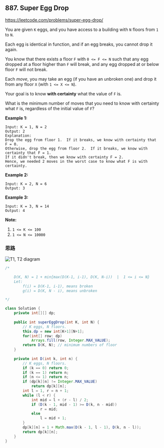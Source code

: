 ## 887. Super Egg Drop

https://leetcode.com/problems/super-egg-drop/

You are given `K` eggs, and you have access to a building with `N` floors from `1` to `N`. 

Each egg is identical in function, and if an egg breaks, you cannot drop it again.

You know that there exists a floor `F` with `0 <= F <= N` such that any egg dropped at a floor higher than `F` will break, and any egg dropped at or below floor `F` will not break.

Each *move*, you may take an egg (if you have an unbroken one) and drop it from any floor `X` (with `1 <= X <= N`). 

Your goal is to know **with certainty** what the value of `F` is.

What is the minimum number of moves that you need to know with certainty what `F` is, regardless of the initial value of `F`?

**Example 1:**

```
Input: K = 1, N = 2
Output: 2
Explanation: 
Drop the egg from floor 1.  If it breaks, we know with certainty that F = 0.
Otherwise, drop the egg from floor 2.  If it breaks, we know with certainty that F = 1.
If it didn't break, then we know with certainty F = 2.
Hence, we needed 2 moves in the worst case to know what F is with certainty.
```

**Example 2:**

```
Input: K = 2, N = 6
Output: 3
```

**Example 3:**

```
Input: K = 3, N = 14
Output: 4
```

**Note:**

1. `1 <= K <= 100`
2. `1 <= N <= 10000`

### 思路

![T1, T2 diagram](https://leetcode.com/problems/super-egg-drop/Figures/891/sketch.png)

```java
/*

    D(K, N) = 1 + min{max(D(K-1, i-1), D(K, N-i))  |  1 <= i <= N}
    Let:
        f(i) = D(K-1, i-1), means broken
        g(i) = D(K, N - i), means unbroken

*/

class Solution {
    private int[][] dp;
    
    public int superEggDrop(int K, int N) {
        // K eggs, N floors.
        this.dp = new int[K+1][N+1];
        for(int[] row: dp)
            Arrays.fill(row, Integer.MAX_VALUE);
        return D(K, N); // minimum numbers of floor
    }
    
    private int D(int k, int n) {
        // K eggs, N floors.
        if (k == 0) return 0;
        if (k == 1) return n;
        if (n <= 1) return n;
        if (dp[k][n] != Integer.MAX_VALUE)
            return dp[k][n];
        int l = 1, r = n + 1;
        while (l < r) {
            int mid = l + (r - l) / 2;
            if (D(k - 1, mid - 1) >= D(k, n - mid))
                r = mid;
            else
                l = mid + 1;
        }
        dp[k][n] = 1 + Math.max(D(k - 1, l - 1), D(k, n - l));
        return dp[k][n];
    }
}
```

